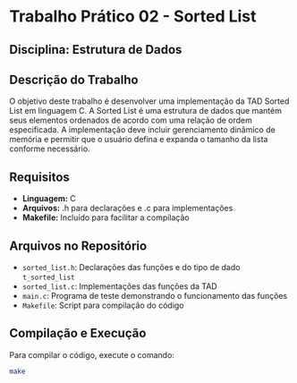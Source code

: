 # Trabalho Prático 02 - Sorted List

## Disciplina: Estrutura de Dados

## Descrição do Trabalho
O objetivo deste trabalho é desenvolver uma implementação da TAD Sorted List em linguagem C. A Sorted List é uma estrutura de dados que mantém seus elementos ordenados de acordo com uma relação de ordem especificada. A implementação deve incluir gerenciamento dinâmico de memória e permitir que o usuário defina e expanda o tamanho da lista conforme necessário.

## Requisitos
- **Linguagem:** C
- **Arquivos:** .h para declarações e .c para implementações
- **Makefile:** Incluído para facilitar a compilação

## Arquivos no Repositório
- `sorted_list.h`: Declarações das funções e do tipo de dado `t_sorted_list`
- `sorted_list.c`: Implementações das funções da TAD
- `main.c`: Programa de teste demonstrando o funcionamento das funções
- `Makefile`: Script para compilação do código

## Compilação e Execução
Para compilar o código, execute o comando:
```sh
make
